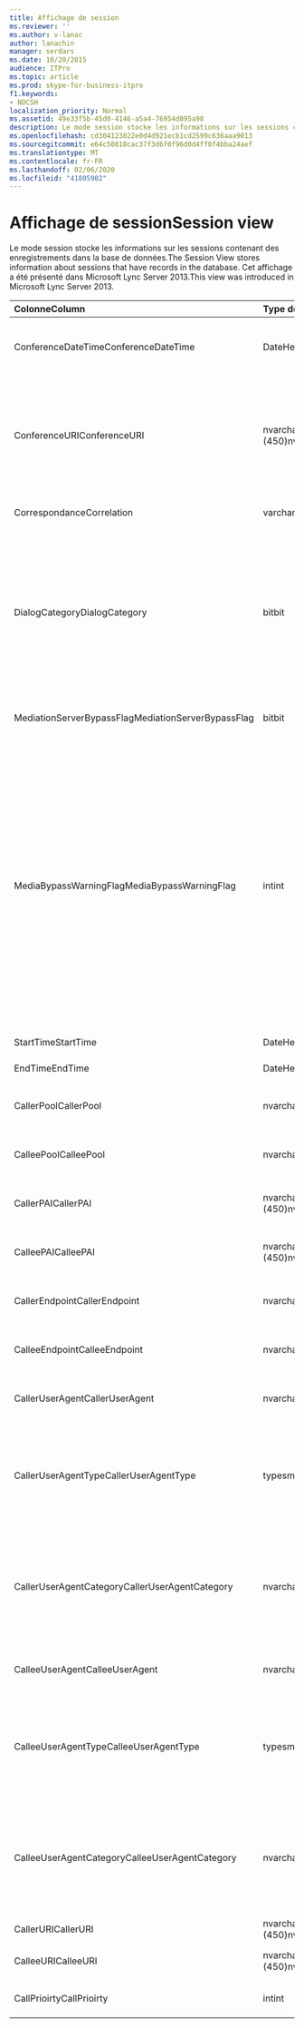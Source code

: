 ```yaml
---
title: Affichage de session
ms.reviewer: ''
ms.author: v-lanac
author: lanachin
manager: serdars
ms.date: 10/20/2015
audience: ITPro
ms.topic: article
ms.prod: skype-for-business-itpro
f1.keywords:
- NOCSH
localization_priority: Normal
ms.assetid: 49e33f5b-45d0-4146-a5a4-76954d895a98
description: Le mode session stocke les informations sur les sessions contenant des enregistrements dans la base de données. Cet affichage a été présenté dans Microsoft Lync Server 2013.
ms.openlocfilehash: cd304123022e0d4d921ecb1cd2599c636aaa9013
ms.sourcegitcommit: e64c50818cac37f3d6f0f96d0d4ff0f4bba24aef
ms.translationtype: MT
ms.contentlocale: fr-FR
ms.lasthandoff: 02/06/2020
ms.locfileid: "41805902"
---
```

# <a name="session-view"></a><span data-ttu-id="bc786-104">Affichage de session</span><span class="sxs-lookup"><span data-stu-id="bc786-104">Session view</span></span>
 
<span data-ttu-id="bc786-105">Le mode session stocke les informations sur les sessions contenant des enregistrements dans la base de données.</span><span class="sxs-lookup"><span data-stu-id="bc786-105">The Session View stores information about sessions that have records in the database.</span></span> <span data-ttu-id="bc786-106">Cet affichage a été présenté dans Microsoft Lync Server 2013.</span><span class="sxs-lookup"><span data-stu-id="bc786-106">This view was introduced in Microsoft Lync Server 2013.</span></span>
  
|<span data-ttu-id="bc786-107">**Colonne**</span><span class="sxs-lookup"><span data-stu-id="bc786-107">**Column**</span></span>|<span data-ttu-id="bc786-108">**Type de données**</span><span class="sxs-lookup"><span data-stu-id="bc786-108">**Data Type**</span></span>|<span data-ttu-id="bc786-109">**Détails**</span><span class="sxs-lookup"><span data-stu-id="bc786-109">**Details**</span></span>|
|:-----|:-----|:-----|
|<span data-ttu-id="bc786-110">ConferenceDateTime</span><span class="sxs-lookup"><span data-stu-id="bc786-110">ConferenceDateTime</span></span>  <br/> |<span data-ttu-id="bc786-111">DateHeure</span><span class="sxs-lookup"><span data-stu-id="bc786-111">datetime</span></span>  <br/> |<span data-ttu-id="bc786-112">Fait référence à partir de la table MediaLine.</span><span class="sxs-lookup"><span data-stu-id="bc786-112">Referenced from the MediaLine Table.</span></span>  <br/> |
|<span data-ttu-id="bc786-113">ConferenceURI</span><span class="sxs-lookup"><span data-stu-id="bc786-113">ConferenceURI</span></span>  <br/> |<span data-ttu-id="bc786-114">nvarchar (450)</span><span class="sxs-lookup"><span data-stu-id="bc786-114">nvarchar(450)</span></span>  <br/> |<span data-ttu-id="bc786-115">URI de conférence s’il s’agit d’une conférence, ou DialogID s’il s’agit d’une session d’égal à égal.</span><span class="sxs-lookup"><span data-stu-id="bc786-115">Conference URI if this is a conference, or DialogID if this is a peer-to-peer session.</span></span>  <br/> |
|<span data-ttu-id="bc786-116">Correspondance</span><span class="sxs-lookup"><span data-stu-id="bc786-116">Correlation</span></span>  <br/> |<span data-ttu-id="bc786-117">varchar (max)</span><span class="sxs-lookup"><span data-stu-id="bc786-117">varchar(max)</span></span>  <br/> |<span data-ttu-id="bc786-118">ID de corrélation de la session.</span><span class="sxs-lookup"><span data-stu-id="bc786-118">Correlation ID of the session.</span></span>  <br/> |
|<span data-ttu-id="bc786-119">DialogCategory</span><span class="sxs-lookup"><span data-stu-id="bc786-119">DialogCategory</span></span>  <br/> |<span data-ttu-id="bc786-120">bit</span><span class="sxs-lookup"><span data-stu-id="bc786-120">bit</span></span>  <br/> |<span data-ttu-id="bc786-121">Catégorie de boîte de dialogue. 0 est Skype entreprise Server vers une jambe du serveur de médiation ; 1 est un serveur de médiation en tronçon de passerelle PSTN.</span><span class="sxs-lookup"><span data-stu-id="bc786-121">Dialog category; 0 is Skype for Business Server to Mediation Server leg; 1 is Mediation Server to PSTN gateway leg.</span></span>  <br/> |
|<span data-ttu-id="bc786-122">MediationServerBypassFlag</span><span class="sxs-lookup"><span data-stu-id="bc786-122">MediationServerBypassFlag</span></span>  <br/> |<span data-ttu-id="bc786-123">bit</span><span class="sxs-lookup"><span data-stu-id="bc786-123">bit</span></span>  <br/> |<span data-ttu-id="bc786-124">Indique si l’appel a été ignoré.</span><span class="sxs-lookup"><span data-stu-id="bc786-124">Indicates whether or not the call was bypassed.</span></span>  <br/> |
|<span data-ttu-id="bc786-125">MediaBypassWarningFlag</span><span class="sxs-lookup"><span data-stu-id="bc786-125">MediaBypassWarningFlag</span></span>  <br/> |<span data-ttu-id="bc786-126">int</span><span class="sxs-lookup"><span data-stu-id="bc786-126">int</span></span>  <br/> |<span data-ttu-id="bc786-127">Ce champ, s’il est présent, indique pourquoi un appel n’a pas été ignoré, même si les ID de contournement correspondent.</span><span class="sxs-lookup"><span data-stu-id="bc786-127">This field, if present, indicates why a call was not bypassed even if the bypass IDs matched.</span></span> <span data-ttu-id="bc786-128">Pour Skype entreprise Server, une seule valeur est définie :</span><span class="sxs-lookup"><span data-stu-id="bc786-128">For Skype for Business Server, only one value is defined:</span></span>  <br/> <span data-ttu-id="bc786-129">0x0001-ID de contournement inconnu pour la carte réseau par défaut</span><span class="sxs-lookup"><span data-stu-id="bc786-129">0x0001 - Unknown bypass ID for Default network adapter</span></span>  <br/> |
|<span data-ttu-id="bc786-130">StartTime</span><span class="sxs-lookup"><span data-stu-id="bc786-130">StartTime</span></span>  <br/> |<span data-ttu-id="bc786-131">DateHeure</span><span class="sxs-lookup"><span data-stu-id="bc786-131">datetime</span></span>  <br/> |<span data-ttu-id="bc786-132">Heure de début de l’appel.</span><span class="sxs-lookup"><span data-stu-id="bc786-132">Call start time.</span></span>  <br/> |
|<span data-ttu-id="bc786-133">EndTime</span><span class="sxs-lookup"><span data-stu-id="bc786-133">EndTime</span></span>  <br/> |<span data-ttu-id="bc786-134">DateHeure</span><span class="sxs-lookup"><span data-stu-id="bc786-134">datetime</span></span>  <br/> |<span data-ttu-id="bc786-135">Heure de fin de l’appel.</span><span class="sxs-lookup"><span data-stu-id="bc786-135">Call end time.</span></span>  <br/> |
|<span data-ttu-id="bc786-136">CallerPool</span><span class="sxs-lookup"><span data-stu-id="bc786-136">CallerPool</span></span>  <br/> |<span data-ttu-id="bc786-137">nvarchar(256)</span><span class="sxs-lookup"><span data-stu-id="bc786-137">nvarchar(256)</span></span>  <br/> |<span data-ttu-id="bc786-138">Nom de domaine complet du pool d’appelant.</span><span class="sxs-lookup"><span data-stu-id="bc786-138">Caller pool FQDN.</span></span>  <br/> |
|<span data-ttu-id="bc786-139">CalleePool</span><span class="sxs-lookup"><span data-stu-id="bc786-139">CalleePool</span></span>  <br/> |<span data-ttu-id="bc786-140">nvarchar(256)</span><span class="sxs-lookup"><span data-stu-id="bc786-140">nvarchar(256)</span></span>  <br/> |<span data-ttu-id="bc786-141">Nom de domaine complet (FQDN) du pool d’appel.</span><span class="sxs-lookup"><span data-stu-id="bc786-141">Callee pool FQDN.</span></span>  <br/> |
|<span data-ttu-id="bc786-142">CallerPAI</span><span class="sxs-lookup"><span data-stu-id="bc786-142">CallerPAI</span></span>  <br/> |<span data-ttu-id="bc786-143">nvarchar (450)</span><span class="sxs-lookup"><span data-stu-id="bc786-143">nvarchar(450)</span></span>  <br/> |<span data-ttu-id="bc786-144">URI d’identité ayant une assertion p d’appelant.</span><span class="sxs-lookup"><span data-stu-id="bc786-144">Caller's p-asserted identity URI.</span></span>  <br/> |
|<span data-ttu-id="bc786-145">CalleePAI</span><span class="sxs-lookup"><span data-stu-id="bc786-145">CalleePAI</span></span>  <br/> |<span data-ttu-id="bc786-146">nvarchar (450)</span><span class="sxs-lookup"><span data-stu-id="bc786-146">nvarchar(450)</span></span>  <br/> |<span data-ttu-id="bc786-147">URI d’identité affirmée de l’appelant.</span><span class="sxs-lookup"><span data-stu-id="bc786-147">Callee's p-asserted identity URI.</span></span>  <br/> |
|<span data-ttu-id="bc786-148">CallerEndpoint</span><span class="sxs-lookup"><span data-stu-id="bc786-148">CallerEndpoint</span></span>  <br/> |<span data-ttu-id="bc786-149">nvarchar(256)</span><span class="sxs-lookup"><span data-stu-id="bc786-149">nvarchar(256)</span></span>  <br/> |<span data-ttu-id="bc786-150">Nom du point de terminaison de l’appelant.</span><span class="sxs-lookup"><span data-stu-id="bc786-150">Caller's endpoint name.</span></span>  <br/> |
|<span data-ttu-id="bc786-151">CalleeEndpoint</span><span class="sxs-lookup"><span data-stu-id="bc786-151">CalleeEndpoint</span></span>  <br/> |<span data-ttu-id="bc786-152">nvarchar(256)</span><span class="sxs-lookup"><span data-stu-id="bc786-152">nvarchar(256)</span></span>  <br/> |<span data-ttu-id="bc786-153">Nom du point de terminaison de l’appelant.</span><span class="sxs-lookup"><span data-stu-id="bc786-153">Caller's endpoint name.</span></span>  <br/> |
|<span data-ttu-id="bc786-154">CallerUserAgent</span><span class="sxs-lookup"><span data-stu-id="bc786-154">CallerUserAgent</span></span>  <br/> |<span data-ttu-id="bc786-155">nvarchar(256)</span><span class="sxs-lookup"><span data-stu-id="bc786-155">nvarchar(256)</span></span>  <br/> |<span data-ttu-id="bc786-156">Chaîne de l’agent utilisateur de l’appelant.</span><span class="sxs-lookup"><span data-stu-id="bc786-156">Caller's user agent string.</span></span>  <br/> |
|<span data-ttu-id="bc786-157">CallerUserAgentType</span><span class="sxs-lookup"><span data-stu-id="bc786-157">CallerUserAgentType</span></span>  <br/> |<span data-ttu-id="bc786-158">type</span><span class="sxs-lookup"><span data-stu-id="bc786-158">smallint</span></span>  <br/> |<span data-ttu-id="bc786-159">Type de l’agent utilisateur de l’appelant.</span><span class="sxs-lookup"><span data-stu-id="bc786-159">Type of caller's user agent.</span></span> <span data-ttu-id="bc786-160">Pour plus d’informations, voir la [table UserAgent](useragent.md) .</span><span class="sxs-lookup"><span data-stu-id="bc786-160">See the [UserAgent table](useragent.md) for details.</span></span> <br/> |
|<span data-ttu-id="bc786-161">CallerUserAgentCategory</span><span class="sxs-lookup"><span data-stu-id="bc786-161">CallerUserAgentCategory</span></span>  <br/> |<span data-ttu-id="bc786-162">nvarchar (64)</span><span class="sxs-lookup"><span data-stu-id="bc786-162">nvarchar (64)</span></span>  <br/> |<span data-ttu-id="bc786-163">Catégorie de l’agent utilisateur de l’appelant.</span><span class="sxs-lookup"><span data-stu-id="bc786-163">Category of caller's user agent.</span></span> <span data-ttu-id="bc786-164">Pour plus d’informations, voir la [table UserAgentDef](useragentdef-qoe.md) .</span><span class="sxs-lookup"><span data-stu-id="bc786-164">See the [UserAgentDef table (QoE)](useragentdef-qoe.md) for details.</span></span> <br/> |
|<span data-ttu-id="bc786-165">CalleeUserAgent</span><span class="sxs-lookup"><span data-stu-id="bc786-165">CalleeUserAgent</span></span>  <br/> |<span data-ttu-id="bc786-166">nvarchar(256)</span><span class="sxs-lookup"><span data-stu-id="bc786-166">nvarchar(256)</span></span>  <br/> |<span data-ttu-id="bc786-167">Chaîne de l’agent utilisateur de l’appelant.</span><span class="sxs-lookup"><span data-stu-id="bc786-167">Callee's user agent string.</span></span>  <br/> |
|<span data-ttu-id="bc786-168">CalleeUserAgentType</span><span class="sxs-lookup"><span data-stu-id="bc786-168">CalleeUserAgentType</span></span>  <br/> |<span data-ttu-id="bc786-169">type</span><span class="sxs-lookup"><span data-stu-id="bc786-169">smallint</span></span>  <br/> |<span data-ttu-id="bc786-170">Type d’agent utilisateur pour l’appelant.</span><span class="sxs-lookup"><span data-stu-id="bc786-170">Type of user agent for the callee.</span></span> <span data-ttu-id="bc786-171">Pour plus d’informations, voir la [table UserAgent](useragent.md) .</span><span class="sxs-lookup"><span data-stu-id="bc786-171">See the [UserAgent table](useragent.md) for details.</span></span> <br/> |
|<span data-ttu-id="bc786-172">CalleeUserAgentCategory</span><span class="sxs-lookup"><span data-stu-id="bc786-172">CalleeUserAgentCategory</span></span>  <br/> |<span data-ttu-id="bc786-173">nvarchar (64)</span><span class="sxs-lookup"><span data-stu-id="bc786-173">nvarchar (64)</span></span>  <br/> |<span data-ttu-id="bc786-174">Catégorie de l’agent utilisateur de l’appelant.</span><span class="sxs-lookup"><span data-stu-id="bc786-174">User agent category for the callee.</span></span> <span data-ttu-id="bc786-175">Pour plus d’informations, voir la [table UserAgentDef](useragentdef-qoe.md) .</span><span class="sxs-lookup"><span data-stu-id="bc786-175">See the [UserAgentDef table (QoE)](useragentdef-qoe.md) for details.</span></span> <br/> |
|<span data-ttu-id="bc786-176">CallerURI</span><span class="sxs-lookup"><span data-stu-id="bc786-176">CallerURI</span></span>  <br/> |<span data-ttu-id="bc786-177">nvarchar (450)</span><span class="sxs-lookup"><span data-stu-id="bc786-177">nvarchar(450)</span></span>  <br/> |<span data-ttu-id="bc786-178">URI de l’appelant.</span><span class="sxs-lookup"><span data-stu-id="bc786-178">Caller's URI.</span></span>  <br/> |
|<span data-ttu-id="bc786-179">CalleeURI</span><span class="sxs-lookup"><span data-stu-id="bc786-179">CalleeURI</span></span>  <br/> |<span data-ttu-id="bc786-180">nvarchar (450)</span><span class="sxs-lookup"><span data-stu-id="bc786-180">nvarchar(450)</span></span>  <br/> |<span data-ttu-id="bc786-181">URI de l’appelant.</span><span class="sxs-lookup"><span data-stu-id="bc786-181">Callee's URI.</span></span>  <br/> |
|<span data-ttu-id="bc786-182">CallPrioirty</span><span class="sxs-lookup"><span data-stu-id="bc786-182">CallPrioirty</span></span>  <br/> |<span data-ttu-id="bc786-183">int</span><span class="sxs-lookup"><span data-stu-id="bc786-183">int</span></span>  <br/> |<span data-ttu-id="bc786-184">Priorité de l’appel.</span><span class="sxs-lookup"><span data-stu-id="bc786-184">Priority of the call.</span></span>  <br/> |
   

